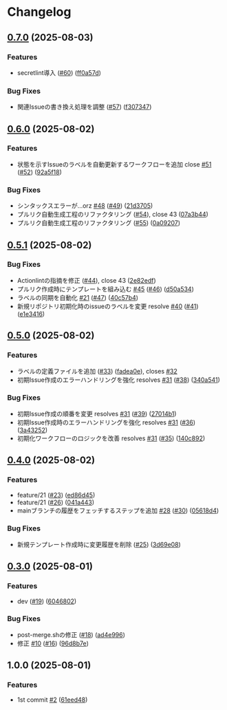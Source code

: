 # Changelog

## [0.7.0](https://github.com/imachange/boilerplate/compare/v0.6.0...v0.7.0) (2025-08-03)


### Features

* secretlint導入 ([#60](https://github.com/imachange/boilerplate/issues/60)) ([ff0a57d](https://github.com/imachange/boilerplate/commit/ff0a57d60b35a6e87991432c426e316361e2d156))


### Bug Fixes

* 関連Issueの書き換え処理を調整 ([#57](https://github.com/imachange/boilerplate/issues/57)) ([f307347](https://github.com/imachange/boilerplate/commit/f307347cd0a9d56c525ba239e7c901539c43a7c6))

## [0.6.0](https://github.com/imachange/boilerplate/compare/v0.5.1...v0.6.0) (2025-08-02)


### Features

* 状態を示すIssueのラベルを自動更新するワークフローを追加 close [#51](https://github.com/imachange/boilerplate/issues/51) ([#52](https://github.com/imachange/boilerplate/issues/52)) ([92a5f18](https://github.com/imachange/boilerplate/commit/92a5f186e5f63de6604431629a26da59f0640975))


### Bug Fixes

* シンタックスエラーが...orz [#48](https://github.com/imachange/boilerplate/issues/48) ([#49](https://github.com/imachange/boilerplate/issues/49)) ([21d3705](https://github.com/imachange/boilerplate/commit/21d37055b5ed31193ab425175b469f67e5fe7015))
* プルリク自動生成工程のリファクタリング ([#54](https://github.com/imachange/boilerplate/issues/54)), close 43 ([07a3b44](https://github.com/imachange/boilerplate/commit/07a3b44cd58a974c44e27d614c3d06d458865846))
* プルリク自動生成工程のリファクタリング ([#55](https://github.com/imachange/boilerplate/issues/55)) ([0a09207](https://github.com/imachange/boilerplate/commit/0a09207f2d15193626d6e0a9152e2507dc53797c))

## [0.5.1](https://github.com/imachange/boilerplate/compare/v0.5.0...v0.5.1) (2025-08-02)


### Bug Fixes

* Actionlintの指摘を修正 ([#44](https://github.com/imachange/boilerplate/issues/44)), close 43 ([2e82edf](https://github.com/imachange/boilerplate/commit/2e82edf00e3623e48c6d88d3771908bb12752a4a))
* プルリク作成時にテンプレートを組み込む [#45](https://github.com/imachange/boilerplate/issues/45) ([#46](https://github.com/imachange/boilerplate/issues/46)) ([d50a534](https://github.com/imachange/boilerplate/commit/d50a534c2da89a29fe42b1169050c248b7c5c9a0))
* ラベルの同期を自動化 [#21](https://github.com/imachange/boilerplate/issues/21) ([#47](https://github.com/imachange/boilerplate/issues/47)) ([40c57b4](https://github.com/imachange/boilerplate/commit/40c57b4821bdb1384d0e0d3eab83703e84580791))
* 新規リポジトリ初期化時のissueのラベルを変更 resolve [#40](https://github.com/imachange/boilerplate/issues/40) ([#41](https://github.com/imachange/boilerplate/issues/41)) ([e1e3416](https://github.com/imachange/boilerplate/commit/e1e3416a94fa3795b5539512dacf7526425e81f2))

## [0.5.0](https://github.com/imachange/boilerplate/compare/v0.4.0...v0.5.0) (2025-08-02)


### Features

* ラベルの定義ファイルを追加 ([#33](https://github.com/imachange/boilerplate/issues/33)) ([fadea0e](https://github.com/imachange/boilerplate/commit/fadea0e0ef3dc78afc211a30cfcd21e055032d97)), closes [#32](https://github.com/imachange/boilerplate/issues/32)
* 初期Issue作成のエラーハンドリングを強化 resolves [#31](https://github.com/imachange/boilerplate/issues/31) ([#38](https://github.com/imachange/boilerplate/issues/38)) ([340a541](https://github.com/imachange/boilerplate/commit/340a54133c90902c4390308c9bdbaaeca7b5e756))


### Bug Fixes

* 初期Issue作成の順番を変更 resolves [#31](https://github.com/imachange/boilerplate/issues/31)  ([#39](https://github.com/imachange/boilerplate/issues/39)) ([27014b1](https://github.com/imachange/boilerplate/commit/27014b106a1cf6037baa11001ce257d14fe09800))
* 初期Issue作成時のエラーハンドリングを強化 resolves [#31](https://github.com/imachange/boilerplate/issues/31) ([#36](https://github.com/imachange/boilerplate/issues/36)) ([3a43252](https://github.com/imachange/boilerplate/commit/3a43252af883d2ab32551b7a0f475fb4db102594))
* 初期化ワークフローのロジックを改善 resolves [#31](https://github.com/imachange/boilerplate/issues/31) ([#35](https://github.com/imachange/boilerplate/issues/35)) ([140c892](https://github.com/imachange/boilerplate/commit/140c8921f7ebceb4a821e6feb35e5cae60b816a6))

## [0.4.0](https://github.com/imachange/boilerplate/compare/v0.3.0...v0.4.0) (2025-08-02)


### Features

* feature/21 ([#23](https://github.com/imachange/boilerplate/issues/23)) ([ed86d45](https://github.com/imachange/boilerplate/commit/ed86d45e14c17447abf15ddd62f4b59cc9220179))
* feature/21 ([#26](https://github.com/imachange/boilerplate/issues/26)) ([041a443](https://github.com/imachange/boilerplate/commit/041a443db9a6748749f28a0cdd7ae45cea2aa18e))
* mainブランチの履歴をフェッチするステップを追加 [#28](https://github.com/imachange/boilerplate/issues/28) ([#30](https://github.com/imachange/boilerplate/issues/30)) ([05618d4](https://github.com/imachange/boilerplate/commit/05618d4ce96e7027a576d24dc5f9ffe390a17f6a))


### Bug Fixes

* 新規テンプレート作成時に変更履歴を削除 ([#25](https://github.com/imachange/boilerplate/issues/25)) ([3d69e08](https://github.com/imachange/boilerplate/commit/3d69e0819cc43d6b71e2b8fc277303c9723a2dfb))

## [0.3.0](https://github.com/imachange/boilerplate/compare/v0.2.0...v0.3.0) (2025-08-01)


### Features

* dev ([#19](https://github.com/imachange/boilerplate/issues/19)) ([6046802](https://github.com/imachange/boilerplate/commit/604680246c8513be98d937af6c1d5538a3c19834))


### Bug Fixes

* post-merge.shの修正 ([#18](https://github.com/imachange/boilerplate/issues/18)) ([ad4e996](https://github.com/imachange/boilerplate/commit/ad4e9969836ec506751ceb2e7096646346c4ac5a))
* 修正 [#10](https://github.com/imachange/boilerplate/issues/10) ([#16](https://github.com/imachange/boilerplate/issues/16)) ([96d8b7e](https://github.com/imachange/boilerplate/commit/96d8b7e7bb084d09d9ec76df4ffefc27de9cf3c9))

## 1.0.0 (2025-08-01)


### Features

* 1st commit [#2](https://github.com/imachange/boilerplate/issues/2) ([61eed48](https://github.com/imachange/boilerplate/commit/61eed483e5546fa0345d1c4ec7d13b29f90e18c3))
